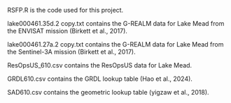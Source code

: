 RSFP.R is the code used for this project.

lake000461.35d.2 copy.txt contains the G-REALM data for Lake Mead from the ENVISAT mission (Birkett et al., 2017).

lake000461.27a.2 copy.txt contains the G-REALM data for Lake Mead from the Sentinel-3A mission (Birkett et al., 2017).

ResOpsUS_610.csv contains the ResOpsUS data for Lake Mead.

GRDL610.csv contains the GRDL lookup table (Hao et al., 2024).

SAD610.csv contains the geometric lookup table (yigzaw et al., 2018).
